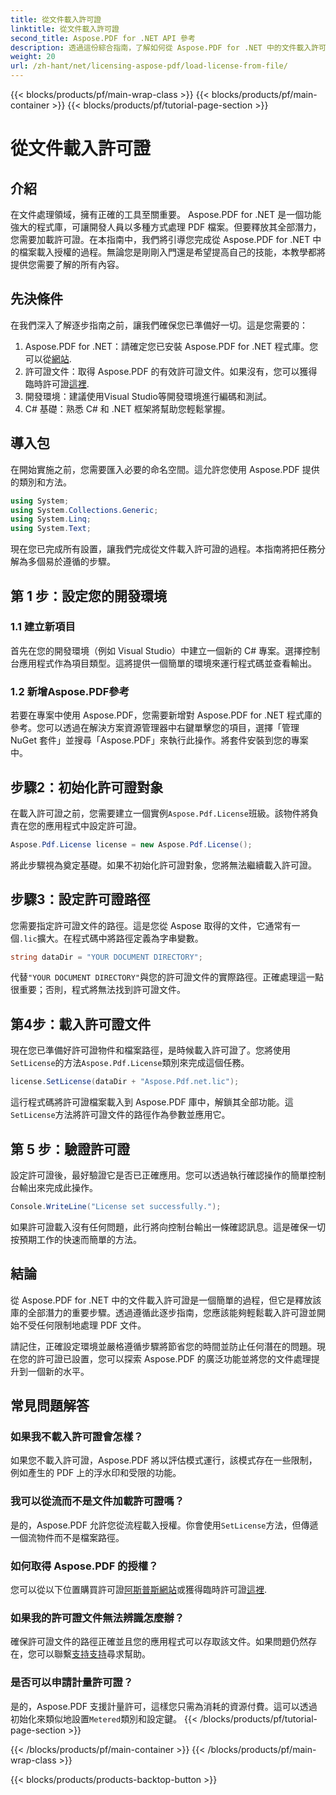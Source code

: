 ```yaml
---
title: 從文件載入許可證
linktitle: 從文件載入許可證
second_title: Aspose.PDF for .NET API 參考
description: 透過這份綜合指南，了解如何從 Aspose.PDF for .NET 中的文件載入許可證。透過正確設定許可證來確保完整功能。
weight: 20
url: /zh-hant/net/licensing-aspose-pdf/load-license-from-file/
---
```


{{< blocks/products/pf/main-wrap-class >}}
{{< blocks/products/pf/main-container >}}
{{< blocks/products/pf/tutorial-page-section >}}

# 從文件載入許可證

## 介紹

在文件處理領域，擁有正確的工具至關重要。 Aspose.PDF for .NET 是一個功能強大的程式庫，可讓開發人員以多種方式處理 PDF 檔案。但要釋放其全部潛力，您需要加載許可證。在本指南中，我們將引導您完成從 Aspose.PDF for .NET 中的檔案載入授權的過程。無論您是剛剛入門還是希望提高自己的技能，本教學都將提供您需要了解的所有內容。

## 先決條件

在我們深入了解逐步指南之前，讓我們確保您已準備好一切。這是您需要的：

1.  Aspose.PDF for .NET：請確定您已安裝 Aspose.PDF for .NET 程式庫。您可以從[網站](https://releases.aspose.com/pdf/net/).
2. 許可證文件：取得 Aspose.PDF 的有效許可證文件。如果沒有，您可以獲得臨時許可證[這裡](https://purchase.aspose.com/temporary-license/).
3. 開發環境：建議使用Visual Studio等開發環境進行編碼和測試。
4. C# 基礎：熟悉 C# 和 .NET 框架將幫助您輕鬆掌握。

## 導入包

在開始實施之前，您需要匯入必要的命名空間。這允許您使用 Aspose.PDF 提供的類別和方法。

```csharp
using System;
using System.Collections.Generic;
using System.Linq;
using System.Text;
```

現在您已完成所有設置，讓我們完成從文件載入許可證的過程。本指南將把任務分解為多個易於遵循的步驟。

## 第 1 步：設定您的開發環境

### 1.1 建立新項目
首先在您的開發環境（例如 Visual Studio）中建立一個新的 C# 專案。選擇控制台應用程式作為項目類型。這將提供一個簡單的環境來運行程式碼並查看輸出。

### 1.2 新增Aspose.PDF參考
若要在專案中使用 Aspose.PDF，您需要新增對 Aspose.PDF for .NET 程式庫的參考。您可以透過在解決方案資源管理器中右鍵單擊您的項目，選擇「管理 NuGet 套件」並搜尋「Aspose.PDF」來執行此操作。將套件安裝到您的專案中。

## 步驟2：初始化許可證對象

在載入許可證之前，您需要建立一個實例`Aspose.Pdf.License`班級。該物件將負責在您的應用程式中設定許可證。

```csharp
Aspose.Pdf.License license = new Aspose.Pdf.License();
```

將此步驟視為奠定基礎。如果不初始化許可證對象，您將無法繼續載入許可證。

## 步驟3：設定許可證路徑

您需要指定許可證文件的路徑。這是您從 Aspose 取得的文件，它通常有一個`.lic`擴大。在程式碼中將路徑定義為字串變數。

```csharp
string dataDir = "YOUR DOCUMENT DIRECTORY";
```

代替`"YOUR DOCUMENT DIRECTORY"`與您的許可證文件的實際路徑。正確處理這一點很重要；否則，程式將無法找到許可證文件。

## 第4步：載入許可證文件

現在您已準備好許可證物件和檔案路徑，是時候載入許可證了。您將使用`SetLicense`的方法`Aspose.Pdf.License`類別來完成這個任務。

```csharp
license.SetLicense(dataDir + "Aspose.Pdf.net.lic");
```

這行程式碼將許可證檔案載入到 Aspose.PDF 庫中，解鎖其全部功能。這`SetLicense`方法將許可證文件的路徑作為參數並應用它。

## 第 5 步：驗證許可證

設定許可證後，最好驗證它是否已正確應用。您可以透過執行確認操作的簡單控制台輸出來完成此操作。

```csharp
Console.WriteLine("License set successfully.");
```

如果許可證載入沒有任何問題，此行將向控制台輸出一條確認訊息。這是確保一切按預期工作的快速而簡單的方法。

## 結論

從 Aspose.PDF for .NET 中的文件載入許可證是一個簡單的過程，但它是釋放該庫的全部潛力的重要步驟。透過遵循此逐步指南，您應該能夠輕鬆載入許可證並開始不受任何限制地處理 PDF 文件。

請記住，正確設定環境並嚴格遵循步驟將節省您的時間並防止任何潛在的問題。現在您的許可證已設置，您可以探索 Aspose.PDF 的廣泛功能並將您的文件處理提升到一個新的水平。

## 常見問題解答

### 如果我不載入許可證會怎樣？  
如果您不載入許可證，Aspose.PDF 將以評估模式運行，該模式存在一些限制，例如產生的 PDF 上的浮水印和受限的功能。

### 我可以從流而不是文件加載許可證嗎？  
是的，Aspose.PDF 允許您從流程載入授權。你會使用`SetLicense`方法，但傳遞一個流物件而不是檔案路徑。

### 如何取得 Aspose.PDF 的授權？  
您可以從以下位置購買許可證[阿斯普斯網站](https://purchase.aspose.com/buy)或獲得臨時許可證[這裡](https://purchase.aspose.com/temporary-license/).

### 如果我的許可證文件無法辨識怎麼辦？  
確保許可證文件的路徑正確並且您的應用程式可以存取該文件。如果問題仍然存在，您可以聯繫[支持支持](https://forum.aspose.com/c/pdf/10)尋求幫助。

### 是否可以申請計量許可證？  
是的，Aspose.PDF 支援計量許可，這樣您只需為消耗的資源付費。這可以透過初始化來類似地設置`Metered`類別和設定鍵。
{{< /blocks/products/pf/tutorial-page-section >}}

{{< /blocks/products/pf/main-container >}}
{{< /blocks/products/pf/main-wrap-class >}}

{{< blocks/products/products-backtop-button >}}
